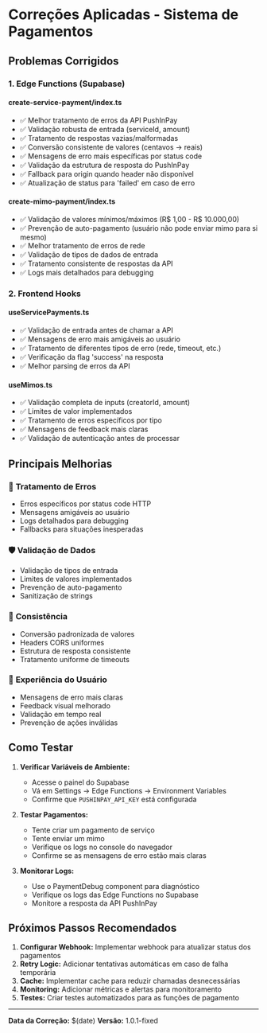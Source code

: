 # Correções Aplicadas - Sistema de Pagamentos

## Problemas Corrigidos

### 1. **Edge Functions (Supabase)**

#### create-service-payment/index.ts
- ✅ Melhor tratamento de erros da API PushInPay
- ✅ Validação robusta de entrada (serviceId, amount)
- ✅ Tratamento de respostas vazias/malformadas
- ✅ Conversão consistente de valores (centavos → reais)
- ✅ Mensagens de erro mais específicas por status code
- ✅ Validação da estrutura de resposta do PushInPay
- ✅ Fallback para origin quando header não disponível
- ✅ Atualização de status para 'failed' em caso de erro

#### create-mimo-payment/index.ts
- ✅ Validação de valores mínimos/máximos (R$ 1,00 - R$ 10.000,00)
- ✅ Prevenção de auto-pagamento (usuário não pode enviar mimo para si mesmo)
- ✅ Melhor tratamento de erros de rede
- ✅ Validação de tipos de dados de entrada
- ✅ Tratamento consistente de respostas da API
- ✅ Logs mais detalhados para debugging

### 2. **Frontend Hooks**

#### useServicePayments.ts
- ✅ Validação de entrada antes de chamar a API
- ✅ Mensagens de erro mais amigáveis ao usuário
- ✅ Tratamento de diferentes tipos de erro (rede, timeout, etc.)
- ✅ Verificação da flag 'success' na resposta
- ✅ Melhor parsing de erros da API

#### useMimos.ts
- ✅ Validação completa de inputs (creatorId, amount)
- ✅ Limites de valor implementados
- ✅ Tratamento de erros específicos por tipo
- ✅ Mensagens de feedback mais claras
- ✅ Validação de autenticação antes de processar

## Principais Melhorias

### 🔧 **Tratamento de Erros**
- Erros específicos por status code HTTP
- Mensagens amigáveis ao usuário
- Logs detalhados para debugging
- Fallbacks para situações inesperadas

### 🛡️ **Validação de Dados**
- Validação de tipos de entrada
- Limites de valores implementados
- Prevenção de auto-pagamento
- Sanitização de strings

### 🔄 **Consistência**
- Conversão padronizada de valores
- Headers CORS uniformes
- Estrutura de resposta consistente
- Tratamento uniforme de timeouts

### 📱 **Experiência do Usuário**
- Mensagens de erro mais claras
- Feedback visual melhorado
- Validação em tempo real
- Prevenção de ações inválidas

## Como Testar

1. **Verificar Variáveis de Ambiente:**
   - Acesse o painel do Supabase
   - Vá em Settings → Edge Functions → Environment Variables
   - Confirme que `PUSHINPAY_API_KEY` está configurada

2. **Testar Pagamentos:**
   - Tente criar um pagamento de serviço
   - Tente enviar um mimo
   - Verifique os logs no console do navegador
   - Confirme se as mensagens de erro estão mais claras

3. **Monitorar Logs:**
   - Use o PaymentDebug component para diagnóstico
   - Verifique os logs das Edge Functions no Supabase
   - Monitore a resposta da API PushInPay

## Próximos Passos Recomendados

1. **Configurar Webhook:** Implementar webhook para atualizar status dos pagamentos
2. **Retry Logic:** Adicionar tentativas automáticas em caso de falha temporária
3. **Cache:** Implementar cache para reduzir chamadas desnecessárias
4. **Monitoring:** Adicionar métricas e alertas para monitoramento
5. **Testes:** Criar testes automatizados para as funções de pagamento

---

**Data da Correção:** $(date)
**Versão:** 1.0.1-fixed

